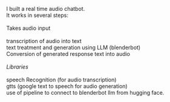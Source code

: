 I built a real time audio chatbot. <br/>It works in several steps:
<br/><br/>
  Takes audio input<br/><br/>
  transcription of audio into text<br/>
  text treatment and generation using LLM (blenderbot)<br/>
  Conversion of generated response text into audio
  <br/>
  <br/>
*Libraries*<br/><br/>
  speech Recognition (for audio transcription)<br/>
  gtts (google text to speech for audio generation)<br/>
  use of pipeline to connect to blenderbot llm from hugging face.
